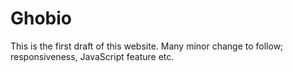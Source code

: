 # Ghobio
This is the first draft of this website. Many minor change to follow; responsiveness, JavaScript feature etc. 
